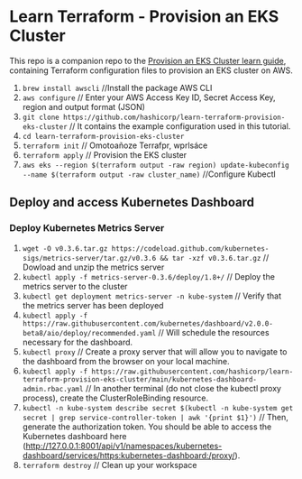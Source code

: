# Learn Terraform - Provision an EKS Cluster

This repo is a companion repo to the [Provision an EKS Cluster learn guide](https://learn.hashicorp.com/terraform/kubernetes/provision-eks-cluster), containing
Terraform configuration files to provision an EKS cluster on AWS.

 1. `brew install awscli` //Install the package AWS CLI
 2. `aws configure` // Enter your AWS Access Key ID, Secret Access Key, region and output format (JSON)
 3. `git clone https://github.com/hashicorp/learn-terraform-provision-eks-cluster` // It contains the example configuration used in this tutorial.
 4. `cd learn-terraform-provision-eks-cluster`
 5. `terraform init` // Omotoañoze Terrafpr, wprlsáce
 6. `terraform apply` // Provision the EKS cluster
 7. `aws eks --region $(terraform output -raw region) update-kubeconfig --name $(terraform output -raw cluster_name)` //Configure Kubectl


## Deploy and access Kubernetes Dashboard

### Deploy Kubernetes Metrics Server

1. `wget -O v0.3.6.tar.gz https://codeload.github.com/kubernetes-sigs/metrics-server/tar.gz/v0.3.6 && tar -xzf v0.3.6.tar.gz` // Dowload and unzip the metrics server
2. `kubectl apply -f metrics-server-0.3.6/deploy/1.8+/` // Deploy the metrics server to the cluster
3. `kubectl get deployment metrics-server -n kube-system` // Verify that the metrics server has been deployed
4. `kubectl apply -f https://raw.githubusercontent.com/kubernetes/dashboard/v2.0.0-beta8/aio/deploy/recommended.yaml` // Will schedule the resources necessary for the dashboard.
5. `kubectl proxy` // Create a proxy server that will allow you to navigate to the dashboard from the browser on your local machine.
6. `kubectl apply -f https://raw.githubusercontent.com/hashicorp/learn-terraform-provision-eks-cluster/main/kubernetes-dashboard-admin.rbac.yaml` // In another terminal (do not close the kubectl proxy process), create the ClusterRoleBinding resource.
5. `kubectl -n kube-system describe secret $(kubectl -n kube-system get secret | grep service-controller-token | awk '{print $1}')` // Then, generate the authorization token. You should be able to access the Kubernetes dashboard here (http://127.0.0.1:8001/api/v1/namespaces/kubernetes-dashboard/services/https:kubernetes-dashboard:/proxy/).
6. `terraform destroy` // Clean up your workspace
